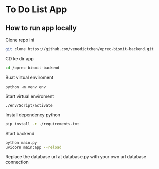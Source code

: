 # To Do List App
## How to run app locally
Clone repo ini
```bash
git clone https://github.com/venedictchen/oprec-bismit-backend.git
```

CD ke dir app
```bash
cd /oprec-bismit-backend
```

Buat virtual enviroment
```
python -m venv env
```

Start virtual enviroment
```
./env/Script/activate
```

Install dependency python
```bash
pip install -r ./requirements.txt
```

Start backend
```bash
python main.py
uvicorn main:app --reload
```
Replace the database url at database.py with your own url database connection


